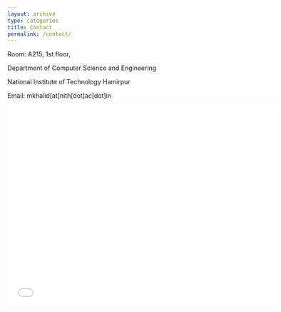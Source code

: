 ```yaml
---
layout: archive
type: categories
title: Contact
permalink: /contact/
---
```

<p>Room: A215, 1st floor,</p>  
<p>Department of Computer Science and Engineering</p> 
<p>National Institute of Technology Hamirpur</p>
<p>Email: mkhalid[at]nith[dot]ac[dot]in</p>
<iframe src="[https://maps.app.goo.gl/H8jrgeDEx9N8pCkb7] " width="600" height="450" style="border:0;" allowfullscreen="" loading="lazy" referrerpolicy="no-referrer-when-downgrade"></iframe>

